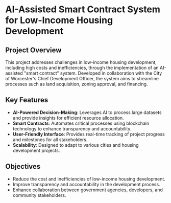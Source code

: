 # AI-Assisted Smart Contract System for Low-Income Housing Development

## Project Overview
This project addresses challenges in low-income housing development, including high costs and inefficiencies, through the implementation of an AI-assisted "smart contract" system. Developed in collaboration with the City of Worcester's Chief Development Officer, the system aims to streamline processes such as land acquisition, zoning approval, and financing.

## Key Features
- **AI-Powered Decision-Making**: Leverages AI to process large datasets and provide insights for efficient resource allocation.
- **Smart Contracts**: Automates critical processes using blockchain technology to enhance transparency and accountability.
- **User-Friendly Interface**: Provides real-time tracking of project progress and milestones for all stakeholders.
- **Scalability**: Designed to adapt to various cities and housing development projects.

## Objectives
- Reduce the cost and inefficiencies of low-income housing development.
- Improve transparency and accountability in the development process.
- Enhance collaboration between government agencies, developers, and community stakeholders.
